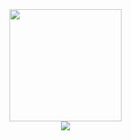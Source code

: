 <div align="center">
<img src="https://media.giphy.com/media/mTPjPA6SSXgTsnZ1Dh/giphy.gif" width="200"/>
  <div>
<a href="https://www.linkedin.com/in/aristotelis-tsampasidis-705505158/" target="_blank">
<img src="https://shields.io/badge/LinkedIn-blue?Logo"/>
</a>
</div>
</div>

<img src="https://komarev.com/ghpvc/?username=aristsam&color=green"
alt=""/>

